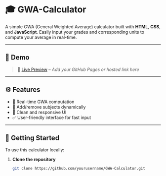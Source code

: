 # 🎓 GWA-Calculator

A simple GWA (General Weighted Average) calculator built with **HTML**, **CSS**, and **JavaScript**. Easily input your grades and corresponding units to compute your average in real-time.

---

## 📸 Demo

> 🔗 [Live Preview]([#](https://sambykunnn.github.io/gwa-calculator/)) – *Add your GitHub Pages or hosted link here*

---

## ⚙️ Features

- 🔢 Real-time GWA computation
- 🧮 Add/remove subjects dynamically
- 🎨 Clean and responsive UI
- ✅ User-friendly interface for fast input

---

## 🚀 Getting Started

To use this calculator locally:

1. **Clone the repository**
   ```bash
   git clone https://github.com/yourusername/GWA-Calculator.git
